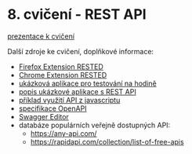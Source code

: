# 8. cvičení - REST API 

[prezentace k cvičení](cviceni-08.pptx)

Další zdroje ke cvičení, doplňkové informace:
- [Firefox Extension RESTED](https://addons.mozilla.org/cs/firefox/addon/rested/)
- [Chrome Extension RESTED](https://chrome.google.com/webstore/detail/rested/eelcnbccaccipfolokglfhhmapdchbfg)
- [ukázková aplikace pro testování na hodině](http://vojir.net/ukoly/www/api/)
- [popis ukázkové aplikace s REST API](https://github.com/4iz268/cviceni/tree/master/13-aplikace/zadani_ukoly)
- [příklad využití API z javascriptu](./example-api-ukoly/)
- [specifikace OpenAPI](https://swagger.io/resources/open-api/)
- [Swagger Editor](https://editor.swagger.io/)
- databáze populárních veřejně dostupných API:
  - https://any-api.com/
  - https://rapidapi.com/collection/list-of-free-apis 

